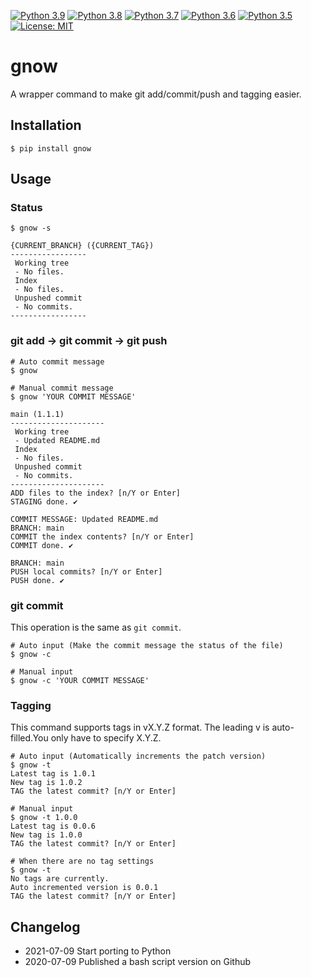 [![Python 3.9](https://github.com/addshlab/gnow/actions/workflows/python39.yml/badge.svg)](https://github.com/addshlab/gnow/actions/workflows/python39.yml)
[![Python 3.8](https://github.com/addshlab/gnow/actions/workflows/python38.yml/badge.svg)](https://github.com/addshlab/gnow/actions/workflows/python38.yml)
[![Python 3.7](https://github.com/addshlab/gnow/actions/workflows/python37.yml/badge.svg)](https://github.com/addshlab/gnow/actions/workflows/python37.yml)
[![Python 3.6](https://github.com/addshlab/gnow/actions/workflows/python36.yml/badge.svg)](https://github.com/addshlab/gnow/actions/workflows/python36.yml)
[![Python 3.5](https://github.com/addshlab/gnow/actions/workflows/python35.yml/badge.svg)](https://github.com/addshlab/gnow/actions/workflows/python35.yml)
[![License: MIT](https://img.shields.io/badge/License-MIT-yellow.svg)](https://opensource.org/licenses/MIT)

# gnow

A wrapper command to make git add/commit/push and tagging easier.

## Installation

```
$ pip install gnow
```

## Usage

### Status

```
$ gnow -s

{CURRENT_BRANCH} ({CURRENT_TAG})
-----------------
 Working tree
 - No files.
 Index
 - No files.
 Unpushed commit
 - No commits.
-----------------
```

### git add -> git commit -> git push

```
# Auto commit message
$ gnow

# Manual commit message
$ gnow 'YOUR COMMIT MESSAGE'

main (1.1.1)
---------------------
 Working tree
 - Updated README.md
 Index
 - No files.
 Unpushed commit
 - No commits.
---------------------
ADD files to the index? [n/Y or Enter]
STAGING done. ✔

COMMIT MESSAGE: Updated README.md
BRANCH: main
COMMIT the index contents? [n/Y or Enter]
COMMIT done. ✔

BRANCH: main
PUSH local commits? [n/Y or Enter]
PUSH done. ✔
```

### git commit

This operation is the same as `git commit`.

```
# Auto input (Make the commit message the status of the file)
$ gnow -c

# Manual input
$ gnow -c 'YOUR COMMIT MESSAGE'
```

### Tagging

This command supports tags in vX.Y.Z format.
The leading v is auto-filled.You only have to specify X.Y.Z.

```
# Auto input (Automatically increments the patch version)
$ gnow -t
Latest tag is 1.0.1
New tag is 1.0.2
TAG the latest commit? [n/Y or Enter]

# Manual input
$ gnow -t 1.0.0
Latest tag is 0.0.6
New tag is 1.0.0
TAG the latest commit? [n/Y or Enter]

# When there are no tag settings
$ gnow -t
No tags are currently.
Auto incremented version is 0.0.1
TAG the latest commit? [n/Y or Enter]
```

## Changelog

- 2021-07-09 Start porting to Python
- 2020-07-09 Published a bash script version on Github
